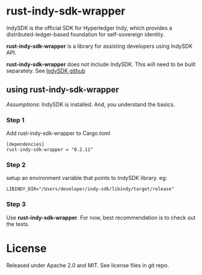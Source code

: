 # rust-indy-sdk-wrapper

IndySDK is the official SDK for Hyperledger Indy, which provides a distributed-ledger-based foundation for self-sovereign identity. 

**rust-indy-sdk-wrapper** is a library for assisting developers using IndySDK API.   

**rust-indy-sdk-wrapper** does not include IndySDK.  This will need to be built separately.  See [IndySDK github](https://github.com/hyperledger/indy-sdk)

## using rust-indy-sdk-wrapper

*Assumptions*: IndySDK is installed.  And, you understand the basics.

### Step 1
Add rust-indy-sdk-wrapper to Cargo.toml

```
[dependencies]
rust-indy-sdk-wrapper = "0.2.11"
```

### Step 2
setup an environment variable that points to IndySDK library.
eg:
```
LIBINDY_DIR="/Users/developer/indy-sdk/libindy/target/release"
```

### Step 3
Use **rust-indy-sdk-wrapper**.   For now, best recommendation is to check out the tests.

# License
Released under Apache 2.0 and MIT.  See license files in git repo.